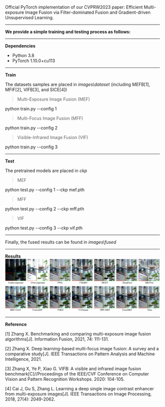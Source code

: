 Official PyTorch implementation of our CVPRW2023 paper: Efficient Multi-exposure Image Fusion via Filter-dominated Fusion and Gradient-driven Unsupervised Learning.

-------------------------------------------------
**We provide a simple training and testing process as follows:**

-------------------------------------------------
**Dependencies**
* Python 3.8
* PyTorch 1.10.0+cu113

-------------------------------------------------
**Train**

The datasets samples are placed in *images\dataset* (including MEFB[1], MFIF[2], VIFB[3], and SICE[4])

> Multi-Exposure Image Fusion (MEF)

python train.py --config 1

> Multi-Focus Image Fusion (MFF)

python train.py --config 2

> Visible-Infrared Image Fusion (VIF)

python train.py --config 3

-------------------------------------------------
**Test**

The pretrained models are placed in *ckp*

> MEF

python test.py --config 1 --ckp mef.pth

> MFF

python test.py --config 2 --ckp mff.pth

> VIF

python test.py --config 3 --ckp vif.pth

-------------------------------------------------
Finally, the fused results can be found in *images\fused*

-------------------------------------------------
**Results**
![show](https://github.com/keviner1/imgs/blob/main/FFMEF-comp.png?raw=true)

-------------------------------------------------
**Reference**

[1] Zhang X. Benchmarking and comparing multi-exposure image fusion algorithms[J]. Information Fusion, 2021, 74: 111-131.

[2] Zhang X. Deep learning-based multi-focus image fusion: A survey and a comparative study[J]. IEEE Transactions on Pattern Analysis and Machine Intelligence, 2021.

[3] Zhang X, Ye P, Xiao G. VIFB: A visible and infrared image fusion benchmark[C]//Proceedings of the IEEE/CVF Conference on Computer Vision and Pattern Recognition Workshops. 2020: 104-105.

[4] Cai J, Gu S, Zhang L. Learning a deep single image contrast enhancer from multi-exposure images[J]. IEEE Transactions on Image Processing, 2018, 27(4): 2049-2062.



